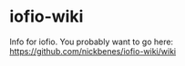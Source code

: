 # iofio-wiki
Info for iofio.
You probably want to go here: https://github.com/nickbenes/iofio-wiki/wiki
